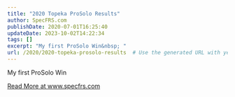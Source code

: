 ```yaml
---
title: "2020 Topeka ProSolo Results"
author: SpecFRS.com
publishDate: 2020-07-01T16:25:40
updateDate: 2023-10-02T14:22:34
tags: []
excerpt: "My first ProSolo Win&nbsp; "
url: /2020/2020-topeka-prosolo-results  # Use the generated URL with year
---
```

<p>My first ProSolo Win&nbsp;</p>  <a href="https://www.specfrs.com/2020-topeka-prosolo-results">Read More at www.specfrs.com</a>
